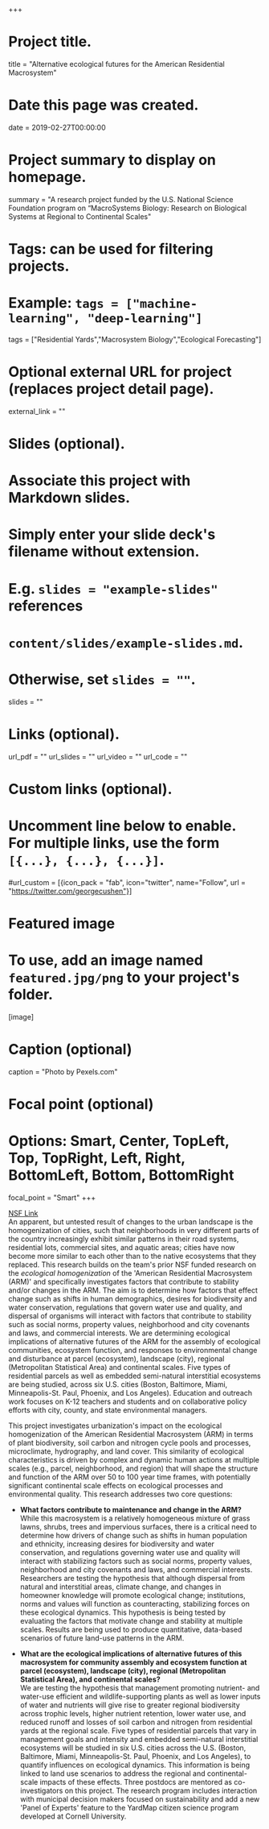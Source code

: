 +++
# Project title.
title = "Alternative ecological futures for the American Residential Macrosystem"

# Date this page was created.
date = 2019-02-27T00:00:00

# Project summary to display on homepage.
summary = "A research project funded by the U.S. National Science Foundation program on “MacroSystems Biology: Research on Biological Systems at Regional to Continental Scales"

# Tags: can be used for filtering projects.
# Example: `tags = ["machine-learning", "deep-learning"]`
tags = ["Residential Yards","Macrosystem Biology","Ecological Forecasting"]

# Optional external URL for project (replaces project detail page).
external_link = ""

# Slides (optional).
#   Associate this project with Markdown slides.
#   Simply enter your slide deck's filename without extension.
#   E.g. `slides = "example-slides"` references 
#   `content/slides/example-slides.md`.
#   Otherwise, set `slides = ""`.
slides = ""

# Links (optional).
url_pdf = ""
url_slides = ""
url_video = ""
url_code = ""

# Custom links (optional).
#   Uncomment line below to enable. For multiple links, use the form `[{...}, {...}, {...}]`.
#url_custom = [{icon_pack = "fab", icon="twitter", name="Follow", url = "https://twitter.com/georgecushen"}]

# Featured image
# To use, add an image named `featured.jpg/png` to your project's folder. 
[image]
  # Caption (optional)
  caption = "Photo by Pexels.com"
  
  # Focal point (optional)
  # Options: Smart, Center, TopLeft, Top, TopRight, Left, Right, BottomLeft, Bottom, BottomRight
  focal_point = "Smart" 
+++

[NSF Link](https://www.nsf.gov/awardsearch/showAward?AWD_ID=1638648)
<br>
An apparent, but untested result of changes to the urban landscape is the homogenization of cities, such that neighborhoods in very different parts of the country increasingly exhibit similar patterns in their road systems, residential lots, commercial sites, and aquatic areas; cities have now become more similar to each other than to the native ecosystems that they replaced. This research builds on the team's prior NSF funded research on the *ecological homogenization* of the 'American Residential Macrosystem (ARM)' and specifically investigates factors that contribute to stability and/or changes in the ARM. The aim is to determine how factors that effect change such as shifts in human demographics, desires for biodiversity and water conservation, regulations that govern water use and quality, and dispersal of organisms will interact with factors that contribute to stability such as social norms, property values, neighborhood and city covenants and laws, and commercial interests. We are determining ecological implications of alternative futures of the ARM for the assembly of ecological communities, ecosystem function, and responses to environmental change and disturbance at parcel (ecosystem), landscape (city), regional (Metropolitan Statistical Area) and continental scales. Five types of residential parcels as well as embedded semi-natural interstitial ecosystems are being studied, across six U.S. cities (Boston, Baltimore, Miami, Minneapolis-St. Paul, Phoenix, and Los Angeles). Education and outreach work focuses on K-12 teachers and students and on collaborative policy efforts with city, county, and state environmental managers.

This project investigates urbanization's impact on the ecological homogenization of the American Residential Macrosystem (ARM) in terms of plant biodiversity, soil carbon and nitrogen cycle pools and processes, microclimate, hydrography, and land cover. This similarity of ecological characteristics is driven by complex and dynamic human actions at multiple scales (e.g., parcel, neighborhood, and region) that will shape the structure and function of the ARM over 50 to 100 year time frames, with potentially significant continental scale effects on ecological processes and environmental quality. This research addresses two core questions: 

* **What factors contribute to maintenance and change in the ARM?**  
While this macrosystem is a relatively homogeneous mixture of grass lawns, shrubs, trees and impervious surfaces, there is a critical need to determine how drivers of change such as shifts in human population and ethnicity, increasing desires for biodiversity and water conservation, and regulations governing water use and quality will interact with stabilizing factors such as social norms, property values, neighborhood and city covenants and laws, and commercial interests. Researchers are testing the hypothesis that although dispersal from natural and interstitial areas, climate change, and changes in homeowner knowledge will promote ecological change; institutions, norms and values will function as counteracting, stabilizing forces on these ecological dynamics. This hypothesis is being tested by evaluating the factors that motivate change and stability at multiple scales. Results are being used to produce quantitative, data-based scenarios of future land-use patterns in the ARM. 

* **What are the ecological implications of alternative futures of this macrosystem for community assembly and ecosystem function at parcel (ecosystem), landscape (city), regional (Metropolitan Statistical Area), and continental scales?**  
We are testing the hypothesis that management promoting nutrient- and water-use efficient and wildlife-supporting plants as well as lower inputs of water and nutrients will give rise to greater regional biodiversity across trophic levels, higher nutrient retention, lower water use, and reduced runoff and losses of soil carbon and nitrogen from residential yards at the regional scale. Five types of residential parcels that vary in management goals and intensity and embedded semi-natural interstitial ecosystems will be studied in six U.S. cities across the U.S. (Boston, Baltimore, Miami, Minneapolis-St. Paul, Phoenix, and Los Angeles), to quantify influences on ecological dynamics. This information is being linked to land use scenarios to address the regional and continental-scale impacts of these effects. Three postdocs are mentored as co-investigators on this project. The research program includes interaction with municipal decision makers focused on sustainability and add a new 'Panel of Experts' feature to the YardMap citizen science program developed at Cornell University.


